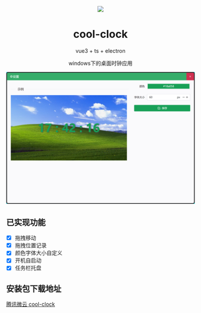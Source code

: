 <p align="center">
  <img src="./docs/static/images/logo-256.png" style="width:80px" />
</p>
<h1 align="center">cool-clock</h1>
<p align="center">vue3 + ts + electron</p>
<p align="center">windows下的桌面时钟应用</p>

<p align="center">
  <img src="./docs/static/images/example-v1.0.1.png" />
</p>

## 已实现功能

- [x] 拖拽移动
- [x] 拖拽位置记录
- [x] 颜色字体大小自定义
- [x] 开机自启动
- [x] 任务栏托盘

## 安装包下载地址

[腾讯微云 cool-clock](https://share.weiyun.com/J9y3U3tV)